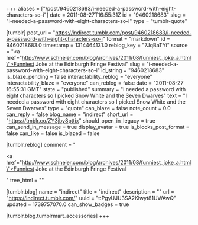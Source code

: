 +++
aliases = ["/post/9460218683/i-needed-a-password-with-eight-characters-so-i"]
date = 2011-08-27T16:55:31Z
id = "9460218683"
slug = "i-needed-a-password-with-eight-characters-so-i"
type = "tumblr-quote"

[tumblr]
post_url = "https://indirect.tumblr.com/post/9460218683/i-needed-a-password-with-eight-characters-so-i"
format = "markdown"
id = 9460218683.0
timestamp = 1314464131.0
reblog_key = "7JqBaTYi"
source = "<a href=\"http://www.schneier.com/blog/archives/2011/08/funniest_joke_a.html\">Funniest Joke at the Edinburgh Fringe Festival</a>"
slug = "i-needed-a-password-with-eight-characters-so-i"
id_string = "9460218683"
is_blaze_pending = false
interactability_reblog = "everyone"
interactability_blaze = "everyone"
can_reblog = false
date = "2011-08-27 16:55:31 GMT"
state = "published"
summary = "I needed a password with eight characters so I picked Snow White and the Seven Dwarves"
text = "I needed a password with eight characters so I picked Snow White and the Seven Dwarves"
type = "quote"
can_blaze = false
note_count = 0.0
can_reply = false
blog_name = "indirect"
short_url = "https://tmblr.co/ZY3jby8pttix"
should_open_in_legacy = true
can_send_in_message = true
display_avatar = true
is_blocks_post_format = false
can_like = false
is_blazed = false

[tumblr.reblog]
comment = "<p><a href=\"http://www.schneier.com/blog/archives/2011/08/funniest_joke_a.html\">Funniest Joke at the Edinburgh Fringe Festival</a></p>"
tree_html = ""

[tumblr.blog]
name = "indirect"
title = "indirect"
description = ""
url = "https://indirect.tumblr.com/"
uuid = "t:PgyUJU3SA2Klwyt81UWAwQ"
updated = 1739757070.0
can_show_badges = true

[tumblr.blog.tumblrmart_accessories]
+++
